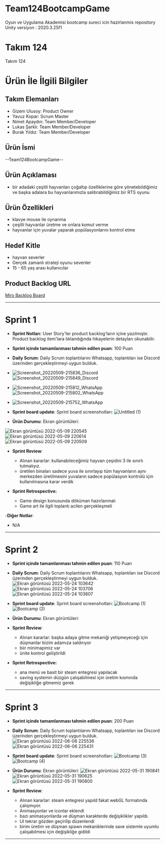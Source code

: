 # Team124BootcampGame
Oyun ve Uygulama Akademisi bootcamp sureci icin hazirlanmis repository
Unity versiyon : 2020.3.25f1
# **Takım 124**

Takım 124

# Ürün İle İlgili Bilgiler

## Takım Elemanları

- Gizem Ulusoy: Product Owner
- Yavuz Kopar: Scrum Master
- Nimet Apaydın: Team Member/Developer
- Lukas Şarklı: Team Member/Developer
- Burak Yıldız: Team Member/Developer
## Ürün İsmi

--Team124BootcampGame--

## Ürün Açıklaması

- bir adadaki çeşitli hayvanları çoğaltıp özelliklerine göre yönetebildiğimiz ve başka adalara bu hayvanlarımızla saldırabildiğimiz bir RTS oyunu 

## Ürün Özellikleri

- klavye mouse ile oynanma
- çeşitli hayvanlar üretme ve onlara komut verme
- hayvanlar için yuvalar yaparak popülasyonlarını kontrol etme


## Hedef Kitle

- hayvan severler
- Gerçek zamanlı strateji oyunu sevenler
- 15 - 65 yaş arası kullanıcılar

## Product Backlog URL

[Miro Backlog Board](https://miro.com/app/board/uXjVO4lzS4c=/)

---

# Sprint 1

- **Sprint Notları**: User Story'ler product backlog'ların içine yazılmıştır. Product backlog item'lara tıklandığında hikayelerin detayları okunabilir.

- **Sprint içinde tamamlanması tahmin edilen puan**: 100 Puan



- **Daily Scrum**: Daily Scrum toplantılarını Whatsapp, toplantıları ise Discord üzerinden gerçekleştirmeyi uygun bulduk. 
- ![Screenshot_20220509-215836_Discord](https://user-images.githubusercontent.com/83844231/167479202-d8fbfd55-a1a3-4c90-b167-51a9e5edce69.jpg)
 ![Screenshot_20220509-215849_Discord](https://user-images.githubusercontent.com/83844231/167479210-47d16ca8-4967-4924-9d39-14071b2a355d.jpg)
- ![Screenshot_20220509-215812_WhatsApp](https://user-images.githubusercontent.com/83844231/167479216-ea0a16b2-33ad-4c56-9150-9180dcfb2645.jpg)
 ![Screenshot_20220509-215802_WhatsApp](https://user-images.githubusercontent.com/83844231/167479247-ffda5ac5-0649-4f50-885d-06859346691c.jpg)
- ![Screenshot_20220509-215752_WhatsApp](https://user-images.githubusercontent.com/83844231/167479266-d4d4e937-0fd3-4b2e-8605-c1a9f33f9884.jpg)



- **Sprint board update**: Sprint board screenshotları: 
![Untitled (1)](https://user-images.githubusercontent.com/83844231/167479382-9db4017b-8bd0-4a9d-a169-1ee6867c7238.jpg)


- **Ürün Durumu**: Ekran görüntüleri:

![Ekran görüntüsü 2022-05-09 220545](https://user-images.githubusercontent.com/83844231/167480123-f033929e-9341-4de4-968d-9f4c3cc19b22.png)
![Ekran görüntüsü 2022-05-09 220614](https://user-images.githubusercontent.com/83844231/167480142-621e71eb-7a88-459e-b549-e7f1d230d2cb.png)
![Ekran görüntüsü 2022-05-09 220509](https://user-images.githubusercontent.com/83844231/167480057-8fe803a6-71cf-4be9-a76c-2d9d4126a66b.png)

- **Sprint Review**: 
  - Alınan kararlar: kullanabileceğimiz hayvan çeşidini 3 ile sınırlı tutmalıyız.
  - üretilen binaları sadece yuva ile sınırlayıp tüm hayvanların aynı merkezden üretilmesini yuvaların sadece popülasyon kontrolü için kullanılmasına karar verdik

- **Sprint Retrospective:**
  - Game design konusunda döküman hazırlanmalı 
  - Game art ile ilgili toplantı acilen gerçekleşmeli

-**Diğer Notlar**:
- N/A

---

# Sprint 2

- **Sprint içinde tamamlanması tahmin edilen puan**: 110 Puan


- **Daily Scrum**: Daily Scrum toplantılarını Whatsapp, toplantıları ise Discord üzerinden gerçekleştirmeyi uygun bulduk. 
![Ekran görüntüsü 2022-05-24 103642](https://user-images.githubusercontent.com/83844231/169975528-54006ae8-e9bb-4b38-a381-64f69cfa6e9b.png)
![Ekran görüntüsü 2022-05-24 103706](https://user-images.githubusercontent.com/83844231/169975544-31c52106-f192-4f25-9ca5-d061371ccf94.png)
![Ekran görüntüsü 2022-05-24 103607](https://user-images.githubusercontent.com/83844231/169975552-e8636bd1-7cdd-4b81-8df4-5dab25887892.png)


- **Sprint board update**: Sprint board screenshotları: 
![Bootcamp (1)](https://user-images.githubusercontent.com/83844231/169974929-0c1ed435-e12f-4a9d-83ef-066e50dabde7.jpg)
![Bootcamp (2)](https://user-images.githubusercontent.com/83844231/169974948-a1f76c79-23a8-44d8-a3ce-6e128d18af00.jpg)


- **Ürün Durumu**: Ekran görüntüleri:


- **Sprint Review**: 
  - Alınan kararlar: başka adaya gitme mekaniği yetişmeyeceği için düşmanlar bizim adamıza saldırıyor
  - biir minimapimiz var
  - ünite kontrol geliştirildi

- **Sprint Retrospective:**
  - ana menü ve basit bir steam entegresi yapılacak
  - saving systemin düzgün çalışabilmesi için üretim kısmında değişikliğe gitmemiz gerek

---

# Sprint 3

- **Sprint içinde tamamlanması tahmin edilen puan**: 200 Puan

- **Daily Scrum**: Daily Scrum toplantılarını Whatsapp, toplantıları ise Discord üzerinden gerçekleştirmeyi uygun bulduk. 
![Ekran görüntüsü 2022-06-06 225536](https://user-images.githubusercontent.com/83844231/172238219-f075a9b1-3510-4879-8658-b62e5def922d.png)
![Ekran görüntüsü 2022-06-06 225431](https://user-images.githubusercontent.com/83844231/172238190-4f22efd8-3355-4b39-aeda-a587fe0f4c4b.png)
- **Sprint board update**: Sprint board screenshotları: 
![Bootcamp (3)](https://user-images.githubusercontent.com/83844231/172236854-e27983fe-e3c2-4f95-ab09-4cc463e13a2f.jpg)
![Bootcamp (4)](https://user-images.githubusercontent.com/83844231/172236877-ba22af06-89ec-44a2-805d-a7e6094e7992.jpg)


- **Ürün Durumu**: Ekran görüntüleri:
![Ekran görüntüsü 2022-05-31 190841](https://user-images.githubusercontent.com/83844231/172236581-ffb209c5-7671-4a2d-ad5c-b75601cd4744.png)
![Ekran görüntüsü 2022-05-31 190625](https://user-images.githubusercontent.com/83844231/172236595-67bfb54f-d4c9-4231-a116-85e3698a9c73.png)
![Ekran görüntüsü 2022-05-31 190800](https://user-images.githubusercontent.com/83844231/172236611-3f969514-e724-40d1-a314-32e2563c6928.png)


- **Sprint Review**: 
  - Alınan kararlar: steam entegresi yapıld fakat webGL formatında çalışmıyor.
  - Animasyonlar ve iconlar eklendi
  - bazı animasyonlarda ve düşman karakterde değişiklikler yapıldı.
  - UI tekrar gözden geçirilip düzenlendi
  - birim üretim ve düşman spawn mekaniklerinde save sistemle uyumlu çalışabilmesi için değişikliğe gidildi



---
